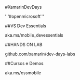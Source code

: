#XamarinDevDays

'''#openmicrosoft'''

##VS Dev Essentials

aka.ms/mobile_devessentials


##HANDS ON LAB

github.com/xamarin/dev-days-labs

##Cursos e Demos

aka.ms/ossmobile
